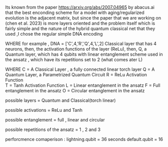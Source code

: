 Its known from the paper https://arxiv.org/abs/2007.04965 by abacus.ai
that the best enconding scheme for a model with aging/regularized evolution is the adjacent matrix,
but since the paper that we are working on (chen et al. 2023) is more layers oriented and the problem itself which is fairly simple and the 
nature of the hybrid quantum classical net that they used ,I chose the regular simple DNA encoding 

WHERE 
for example , DNA = ['C',4,'R','Q',4,'L',2]
Classical layer that has 4 neurons, then, the activation functions of the layer (ReLu), then, Q, a Quantum layer, which has 4 qubits
with linear entanglement scheme used in the ansatz , which have its repetitions set to 2 (what comes ater L)


WHERE
C = A Classical Layer , a fully connected linear torch layer 
Q = A Quantum Layer, a Parametrized Quantum Circuit 
R = ReLu Activation Function  
T = Tanh Activation Function
L = Linear entanglement in the ansatz
F = Full entanglement in the ansatz
O = Circular entanglement in the ansatz 



possible layers = Quantum and Classical(torch linear)

possible activations = ReLu and Tanh

possible entanglement = full , linear and circular 

possible repetitions of the ansatz = 1 , 2 and 3




perforcmence comaperison : 
lightning.qubit = 36 seconds 
default.qubit = 16 
